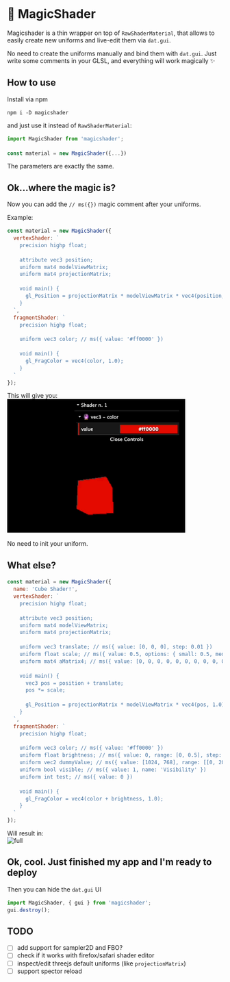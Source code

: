 # 🔮 MagicShader

Magicshader is a thin wrapper on top of `RawShaderMaterial`, that allows to easily create new uniforms and live-edit them via `dat.gui`.

No need to create the uniforms manually and bind them with `dat.gui`. Just write some comments in your GLSL, and everything will work magically ✨


## How to use
Install via npm

```
npm i -D magicshader
```

and just use it instead of `RawShaderMaterial`:

```javascript
import MagicShader from 'magicshader';

const material = new MagicShader({...})
```

The parameters are exactly the same.

## Ok...where the magic is?

Now you can add the `// ms({})`  magic comment after your uniforms.


Example:

```javascript
const material = new MagicShader({
  vertexShader: `
    precision highp float;
    
    attribute vec3 position;
    uniform mat4 modelViewMatrix;
    uniform mat4 projectionMatrix;
    
    void main() {
      gl_Position = projectionMatrix * modelViewMatrix * vec4(position, 1.0);
    }
  `,
  fragmentShader: `
    precision highp float;

    uniform vec3 color; // ms({ value: '#ff0000' })

    void main() {
      gl_FragColor = vec4(color, 1.0);
    }
  `
});
```

This will give you:  
![1](./images/1.gif "1")

No need to init your uniform.


## What else?
```javascript
const material = new MagicShader({
  name: 'Cube Shader!',
  vertexShader: `
    precision highp float;
    
    attribute vec3 position;
    uniform mat4 modelViewMatrix;
    uniform mat4 projectionMatrix;

    uniform vec3 translate; // ms({ value: [0, 0, 0], step: 0.01 })
    uniform float scale; // ms({ value: 0.5, options: { small: 0.5, medium: 1, big: 2 } })
    uniform mat4 aMatrix4; // ms({ value: [0, 0, 0, 0, 0, 0, 0, 0, 0, 0, 0, 0, 0, 0, 0, 0] })

    void main() {
      vec3 pos = position + translate;
      pos *= scale;

      gl_Position = projectionMatrix * modelViewMatrix * vec4(pos, 1.0);
    }
  `,
  fragmentShader: `
    precision highp float;
    
    uniform vec3 color; // ms({ value: '#ff0000' })
    uniform float brightness; // ms({ value: 0, range: [0, 0.5], step: 0.1 })
    uniform vec2 dummyValue; // ms({ value: [1024, 768], range: [[0, 2000], [0, 1500]] })
    uniform bool visible; // ms({ value: 1, name: 'Visibility' })
    uniform int test; // ms({ value: 0 })

    void main() {
      gl_FragColor = vec4(color + brightness, 1.0);
    }
  `
});
```

Will result in:  
![full](./images/full.gif "full")



## Ok, cool. Just finished my app and I'm ready to deploy

Then you can hide the `dat.gui` UI
```javascript
import MagicShader, { gui } from 'magicshader';
gui.destroy();
```


## TODO

- [ ] add support for sampler2D and FBO?
- [ ] check if it works with firefox/safari shader editor
- [ ] inspect/edit threejs default uniforms (like `projectionMatrix`)
- [ ] support spector reload  